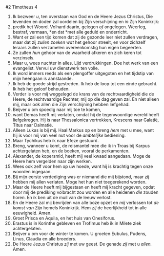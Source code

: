 #2 Timotheus 4
1. Ik bezweer *u*, ten overstaan van God en de Heere Jezus Christus, Die levenden en doden zal oordelen bij Zijn verschijning en *in* Zijn Koninkrijk:
2. predik het Woord. Volhard daarin, gelegen *of* ongelegen. Weerleg, bestraf, vermaan, *en dat *met alle geduld en onderricht.
3. Want er zal een tijd komen dat zij de gezonde leer niet zullen verdragen, maar dat zij *zullen zoeken wat* het gehoor streelt, en voor zichzelf leraars zullen verzamelen overeenkomstig hun eigen begeerten.
4. Ze zullen *hun* gehoor van de waarheid afkeren en zich keren tot verzinsels.
5. Maar u, wees nuchter in alles. Lijd verdrukkingen. Doe het werk van een evangelist. Vervul uw dienstwerk ten volle.
6. Ik word immers reeds als een plengoffer uitgegoten en het tijdstip van mijn heengaan is aanstaande.
7. Ik heb de goede strijd gestreden. Ik heb de loop tot een einde gebracht. Ik heb het geloof behouden.
8. Verder is voor mij weggelegd de krans van de rechtvaardigheid die de Heere, de rechtvaardige Rechter, mij op die dag geven zal. En niet alleen mij, maar ook allen die Zijn verschijning hebben liefgehad.
9. Beijver u om spoedig naar mij toe te komen,
10. want Demas heeft mij verlaten, omdat hij de tegenwoordige wereld heeft liefgekregen. Hij is naar Thessalonica vertrokken, Krescens naar Galatië, Titus naar Dalmatië.
11. Alleen Lukas is bij mij. Haal Markus op en breng *hem* met u mee, want hij is voor mij van veel nut voor de *ambtelijke* bediening.
12. Maar Tychikus heb ik naar Efeze gestuurd.
13. Breng, wanneer u komt, de reismantel mee die ik in Troas bij Karpus achtergelaten heb, en de boeken, vooral de perkamenten.
14. Alexander, de kopersmid, heeft mij veel kwaad aangedaan. Moge de Heere hem vergelden naar zijn werken.
15. Wees ook zelf voor hem op uw hoede, want hij is krachtig tegen onze woorden ingegaan.
16. Bij mijn eerste verdediging was er niemand die mij bijstond, maar zij hebben mij allen verlaten. Moge het hun niet toegerekend worden.
17. Maar de Heere heeft mij bijgestaan en heeft mij kracht gegeven, opdat door mij de prediking volbracht zou worden en alle heidenen *die* zouden horen. En ik ben uit de muil van de leeuw verlost.
18. En de Heere zal mij bevrijden van alle boze opzet en *mij* verlossen tot *de komst van* Zijn hemels Koninkrijk. Hem *zij* de heerlijkheid tot in alle eeuwigheid. Amen.
19. Groet Prisca en Aquila, en het huis van Onesiforus.
20. Erastus is in Korinthe gebleven en Trofimus heb ik in Milete ziek achtergelaten.
21. Beijver u om voor de winter te komen. U groeten Eubulus, Pudens, Linus, Claudia en alle broeders.
22. De Heere Jezus Christus *zij* met uw geest. De genade *zij* met u *allen.* Amen.
